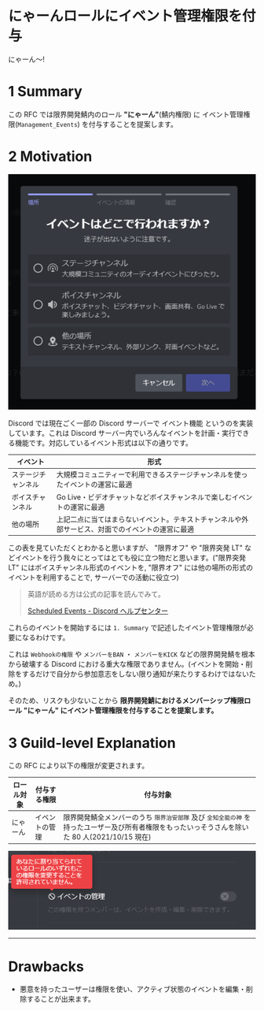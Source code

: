 # にゃーんロールにイベント管理権限を付与

にゃーん～!

# 1 Summary

この RFC では限界開発鯖内のロール **"にゃーん"**(鯖内権限) に イベント管理権限(`Management_Events`) を付与することを提案します。

# 2 Motivation

![イベント開始前の形式選択画面](./images/RFCs-0004/image-1.png)

Discord では現在ごく一部の Discord サーバーで イベント機能 というのを実装しています。これは Discord サーバー内でいろんなイベントを計画・実行できる機能です。対応しているイベント形式は以下の通りです。

| イベント           | 形式                                                                                             |
| ------------------ | ------------------------------------------------------------------------------------------------ |
| ステージチャンネル | 大規模コミュニティーで利用できるステージチャンネルを使ったイベントの運営に最適                   |
| ボイスチャンネル   | Go Live・ビデオチャットなどボイスチャンネルで楽しむイベントの運営に最適                          |
| 他の場所           | 上記二点に当てはまらないイベント。テキストチャンネルや外部サービス、対面でのイベントの運営に最適 |

この表を見ていただくとわかると思いますが、 "限界オフ" や "限界突発 LT" などイベントを行う我々にとってはとても役に立つ物だと思います。("限界突発 LT" にはボイスチャンネル形式のイベントを, "限界オフ" には他の場所の形式のイベントを利用することで, サーバーでの活動に役立つ)

> 英語が読める方は公式の記事を読んでみて。
>
> [Scheduled Events - Discord ヘルプセンター](https://support.discord.com/hc/ja/articles/4409494125719)

これらのイベントを開始するには `1. Summary` で記述したイベント管理権限が必要になるわけです。

これは `Webhookの権限` や `メンバーをBAN` ・ `メンバーをKICK` などの限界開発鯖を根本から破壊する Discord における重大な権限でありません。(イベントを開始・削除をするだけで自分から参加意志をしない限り通知が来たりするわけではないため。)

そのため、リスクも少ないことから **限界開発鯖におけるメンバーシップ権限ロール "にゃーん" にイベント管理権限を付与することを提案します。**

# 3 Guild-level Explanation

この RFC により以下の権限が変更されます。

| ロール対象 | 付与する権限   | 付与対象                                                                                                                                        |
| ---------- | -------------- | ----------------------------------------------------------------------------------------------------------------------------------------------- |
| にゃーん   | イベントの管理 | 限界開発鯖全メンバーのうち `限界治安部隊` 及び `全知全能の神` を持ったユーザー及び所有者権限をもったいっそうさんを除いた 80 人(2021/10/15 現在) |

![にゃーんのロール権限設定画面](./images/RFCs-0004/image-2.png)

---

# Drawbacks

- 悪意を持ったユーザーは権限を使い、アクティブ状態のイベントを編集・削除することが出来ます。
